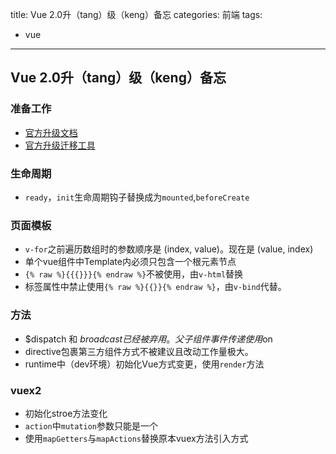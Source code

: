 title: Vue 2.0升（tang）级（keng）备忘
categories: 前端
tags:
  - vue
---
## Vue 2.0升（tang）级（keng）备忘

### 准备工作

* [官方升级文档](https://cn.vuejs.org/v2/guide/migration.html)
* [官方升级迁移工具](https://github.com/vuejs/vue-migration-helper)

<!-- more -->
### 生命周期

* `ready`，`init`生命周期钩子替换成为`mounted`,`beforeCreate`

### 页面模板


* `v-for`之前遍历数组时的参数顺序是 (index, value)。现在是 (value, index)
* 单个vue组件中Template内必须只包含一个根元素节点
* `{% raw %}{{{}}}{% endraw %}`不被使用，由`v-html`替换
* 标签属性中禁止使用`{% raw %}{{}}{% endraw %}`，由`v-bind`代替。


### 方法

* $dispatch 和 $broadcast 已经被弃用。父子组件事件传递使用$on
* directive包裹第三方组件方式不被建议且改动工作量极大。
* runtime中（dev环境）初始化Vue方式变更，使用`render`方法

### vuex2

* 初始化stroe方法变化
* `action`中`mutation`参数只能是一个
* 使用`mapGetters`与`mapActions`替换原本vuex方法引入方式